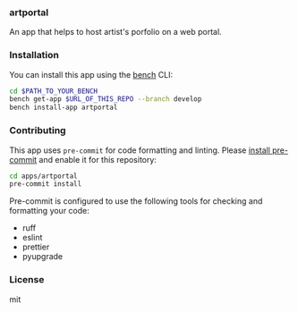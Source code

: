 ### artportal

An app that helps to host artist\'s porfolio on a web portal.

### Installation

You can install this app using the [bench](https://github.com/frappe/bench) CLI:

```bash
cd $PATH_TO_YOUR_BENCH
bench get-app $URL_OF_THIS_REPO --branch develop
bench install-app artportal
```

### Contributing

This app uses `pre-commit` for code formatting and linting. Please [install pre-commit](https://pre-commit.com/#installation) and enable it for this repository:

```bash
cd apps/artportal
pre-commit install
```

Pre-commit is configured to use the following tools for checking and formatting your code:

- ruff
- eslint
- prettier
- pyupgrade

### License

mit
